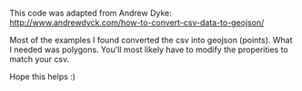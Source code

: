 This code was adapted from Andrew Dyke:
http://www.andrewdyck.com/how-to-convert-csv-data-to-geojson/

Most of the examples I found converted the csv into geojson (points). What I needed was polygons. You'll most likely have to modify the properities to match your csv.

Hope this helps :)